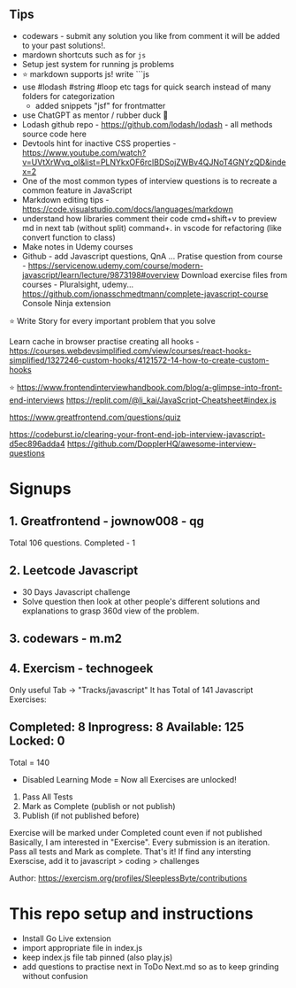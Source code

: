## Tips
- codewars - submit any solution you like from comment it will be added to your past solutions!. 
- mardown shortcuts such as for ```js```
- Setup jest system for running js problems
- ⭐️ markdown supports js! write ```js
- use #lodash #string #loop etc tags for quick search instead of many folders for categorization
    - added snippets "jsf" for frontmatter
- use ChatGPT as mentor / rubber duck 🐥
- Lodash github repo - https://github.com/lodash/lodash - all methods source code here
- Devtools hint for inactive CSS properties - https://www.youtube.com/watch?v=UVtXrWvq_oI&list=PLNYkxOF6rcIBDSojZWBv4QJNoT4GNYzQD&index=2
- One of the most common types of interview questions is to recreate a common feature in JavaScript
- Markdown editing tips - https://code.visualstudio.com/docs/languages/markdown
- understand how libraries comment their code
cmd+shift+v to preview md in next tab (without split)
command+. in vscode for refactoring (like convert function to class)
- Make notes in Udemy courses
- Github - add Javascript questions, QnA ...
Pratise question from course - https://servicenow.udemy.com/course/modern-javascript/learn/lecture/9873198#overview
Download exercise files from courses - Pluralsight, udemy...
    https://github.com/jonasschmedtmann/complete-javascript-course
Console Ninja extension

⭐️ Write Story for every important problem that you solve

Learn cache in browser
practise creating all hooks - https://courses.webdevsimplified.com/view/courses/react-hooks-simplified/1327246-custom-hooks/4121572-14-how-to-create-custom-hooks

⭐️ https://www.frontendinterviewhandbook.com/blog/a-glimpse-into-front-end-interviews
https://replit.com/@li_kai/JavaScript-Cheatsheet#index.js

https://www.greatfrontend.com/questions/quiz

https://codeburst.io/clearing-your-front-end-job-interview-javascript-d5ec896adda4
https://github.com/DopplerHQ/awesome-interview-questions

# Signups
## 1. Greatfrontend - jownow008 - qg
Total 106 questions.
Completed - 1

## 2. Leetcode Javascript
- 30 Days Javascript challenge
- Solve question then look at other people's different solutions and explanations to grasp 360d view of the problem.

## 3. codewars - m.m2


## 4. Exercism - technogeek
Only useful Tab -> "Tracks/javascript"
It has Total of 141 Javascript Exercises:

Completed: 8
Inprogress: 8
Available: 125
Locked: 0
-------
Total = 140

- Disabled Learning Mode = Now all Exercises are unlocked!

1. Pass All Tests
2. Mark as Complete (publish or not publish)
3. Publish (if not published before)

Exercise will be marked under Completed count even if not published
Basically, I am interested in "Exercise". Every submission is an iteration. Pass all tests and Mark as complete. That's it!
If find any intersting Exerscise, add it to javascript > coding > challenges

Author: https://exercism.org/profiles/SleeplessByte/contributions


# This repo setup and instructions
- Install Go Live extension
- import appropriate file in index.js
- keep index.js file tab pinned (also play.js)
- add questions to practise next in ToDo Next.md so as to keep grinding without confusion
